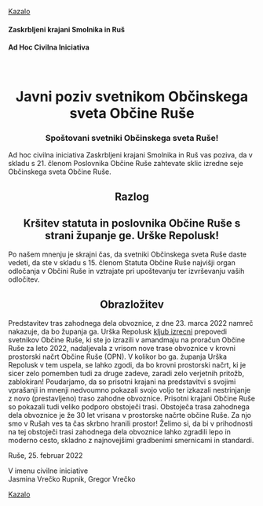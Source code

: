 [Kazalo](index.md)

#### Zaskrbljeni krajani Smolnika in Ruš
#### Ad Hoc Civilna Iniciativa
<br/>

<h1 align="center">  Javni poziv svetnikom Občinskega sveta Občine Ruše</h1>

<h3 align="center"> Spoštovani svetniki Občinskega sveta Ruše! </h3>

Ad hoc civilna iniciativa Zaskrbljeni krajani Smolnika in Ruš vas poziva, da v skladu 
s 21. členom Poslovnika Občine Ruše zahtevate sklic izredne seje Občinskega sveta 
Občine Ruše.

<h2 align="center"> Razlog </h2>

<h2 align="center"> Kršitev statuta in poslovnika Občine Ruše s strani županje ge. Urške Repolusk!  </h2>

Po našem mnenju je skrajni čas, da svetniki Občinskega sveta Ruše daste vedeti, da 
ste v skladu s 15. členom Statuta Občine Ruše najvišji organ odločanja v Občini Ruše 
in vztrajate pri upoštevanju ter izvrševanju vaših odločitev.

<h2 align="center"> Obrazložitev</h2>

Predstavitev tras zahodnega dela obvoznice, z dne 23. marca 2022 namreč nakazuje, 
da bo županja ga. Urška Repolusk <u>kljub izrecni</u> prepovedi svetnikov Občine Ruše, 
ki ste jo izrazili v amandmaju na proračun Občine Ruše za leto 2022, nadaljevala 
z vrisom nove trase obvoznice v krovni prostorski načrt Občine Ruše (OPN). V 
kolikor bo ga. županja Urška Repolusk v tem uspela, se lahko zgodi, da bo krovni 
prostorski načrt, ki je sicer zelo pomemben tudi za druge zadeve, zaradi zelo 
verjetnih pritožb, zablokiran! Poudarjamo, da so prisotni krajani na predstavitvi 
s svojimi vprašanji in mnenji nedvoumno pokazali svojo voljo ter izkazali 
nestrinjanje z novo (prestavljeno) traso zahodne obvoznice. Prisotni krajani Občine 
Ruše so pokazali tudi veliko podporo obstoječi trasi. Obstoječa trasa zahodnega dela 
obvoznice je že 30 let vrisana v prostorske načrte občine Ruše. Za njo smo v Rušah 
ves ta čas skrbno hranili prostor! Želimo si, da bi v prihodnosti na tej obstoječi 
trasi zahodnega dela obvoznice lahko zgradili lepo in moderno cesto, skladno z 
najnovejšimi gradbenimi smernicami in standardi.
<br/>


Ruše, 25. februar 2022 

V imenu civilne iniciative<br/>
Jasmina Vrečko Rupnik, Gregor Vrečko




[Kazalo](index.md)
